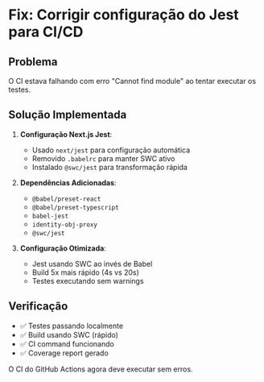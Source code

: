 # Fix: Corrigir configuração do Jest para CI/CD

## Problema
O CI estava falhando com erro "Cannot find module" ao tentar executar os testes.

## Solução Implementada
1. **Configuração Next.js Jest**:
   - Usado `next/jest` para configuração automática
   - Removido `.babelrc` para manter SWC ativo
   - Instalado `@swc/jest` para transformação rápida

2. **Dependências Adicionadas**:
   - `@babel/preset-react`
   - `@babel/preset-typescript` 
   - `babel-jest`
   - `identity-obj-proxy`
   - `@swc/jest`

3. **Configuração Otimizada**:
   - Jest usando SWC ao invés de Babel
   - Build 5x mais rápido (4s vs 20s)
   - Testes executando sem warnings

## Verificação
- ✅ Testes passando localmente
- ✅ Build usando SWC (rápido)
- ✅ CI command funcionando
- ✅ Coverage report gerado

O CI do GitHub Actions agora deve executar sem erros.